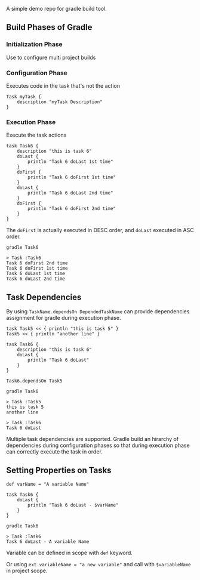 A simple demo repo for gradle build tool.

## Build Phases of Gradle

### Initialization Phase

Use to configure multi project builds

### Configuration Phase

Executes code in the task that's not the action

```
Task myTask {
    description "myTask Description"
}
```

### Execution Phase

Execute the task actions

```
task Task6 {
    description "this is task 6"
    doLast {
        println "Task 6 doLast 1st time"
    }
    doFirst {
        println "Task 6 doFirst 1st time"
    }
    doLast {
        println "Task 6 doLast 2nd time"
    }
    doFirst {
        println "Task 6 doFirst 2nd time"
    }
}
```

The `doFirst` is actually executed in DESC order, and `doLast` executed in ASC order.

```shell
gradle Task6

> Task :Task6
Task 6 doFirst 2nd time
Task 6 doFirst 1st time
Task 6 doLast 1st time
Task 6 doLast 2nd time
```

## Task Dependencies

By using `TaskName.dependsOn DependedTaskName` can provide dependencies assignment for gradle during execution phase.

```
task Task5 << { println "this is task 5" }
Task5 << { println "another line" }

task Task6 {
    description "this is task 6"
    doLast {
        println "Task 6 doLast"
    }
}

Task6.dependsOn Task5
```

```shell
gradle Task6

> Task :Task5
this is task 5
another line

> Task :Task6
Task 6 doLast
```

Multiple task dependencies are supported. Gradle build an hirarchy of dependencies during configuration phases so that during execution phase can correctly execute the task in order.

## Setting Properties on Tasks

```
def varName = "A variable Name"

task Task6 {
    doLast {
        println "Task 6 doLast - $varName"
    }
}
```

```
gradle Task6

> Task :Task6
Task 6 doLast - A variable Name
```

Variable can be defined in scope with `def` keyword.

Or using `ext.variableName = "a new variable"` and call with `$variableName` in project scope.
